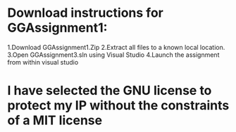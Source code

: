 # Download instructions for GGAssignment1:

1.Download GGAssignment1.Zip
2.Extract all files to a known local location.
3.Open GGAssignment3.sln using Visual Studio
4.Launch the assignment from within visual studio

# I have selected the GNU license to protect my IP without the constraints of a MIT license
